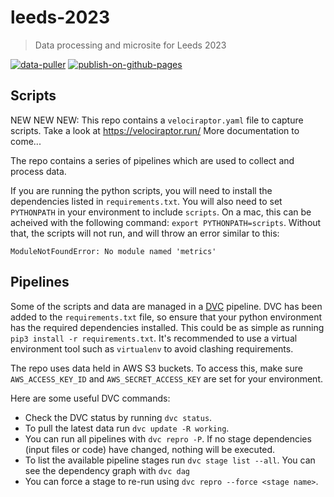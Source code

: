# leeds-2023

> Data processing and microsite for Leeds 2023

[![data-puller](https://github.com/open-innovations/leeds-2023/actions/workflows/data-puller.yml/badge.svg)](https://github.com/open-innovations/leeds-2023/actions/workflows/data-puller.yml)
[![publish-on-github-pages](https://github.com/open-innovations/leeds-2023/actions/workflows/deploy-site.yml/badge.svg)](https://github.com/open-innovations/leeds-2023/actions/workflows/deploy-site.yml)

## Scripts

NEW NEW NEW: This repo contains a `velociraptor.yaml` file to capture scripts. Take a look at https://velociraptor.run/ More documentation to come...

The repo contains a series of pipelines which are used to collect and process data.

If you are running the python scripts, you will need to install the dependencies listed in `requirements.txt`.
You will also need to set `PYTHONPATH` in your environment to include `scripts`. On a mac, this can be acheived
with the following command: `export PYTHONPATH=scripts`. Without that, the scripts will not run, and will throw
an error similar to this:

```
ModuleNotFoundError: No module named 'metrics'
```

## Pipelines

Some of the scripts and data are managed in a [DVC](https://dvc.org/) pipeline.
DVC has been added to the `requirements.txt` file, so ensure that your python
environment has the required dependencies installed. This could be as simple as
running `pip3 install -r requirements.txt`. It's recommended to use a virtual
environment tool such as `virtualenv` to avoid clashing requirements.

The repo uses data held in AWS S3 buckets. To access this, make sure
`AWS_ACCESS_KEY_ID` and `AWS_SECRET_ACCESS_KEY` are set for your environment.

Here are some useful DVC commands:

* Check the DVC status by running `dvc status`.
* To pull the latest data run `dvc update -R working`.
* You can run all pipelines with `dvc repro -P`. If no stage dependencies (input
  files or code) have changed, nothing will be executed.
* To list the available pipeline stages run `dvc stage list --all`. You can see the
  dependency graph with `dvc dag`
* You can force a stage to re-run using `dvc repro --force <stage name>`.
